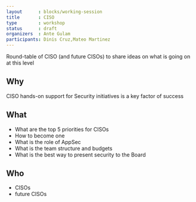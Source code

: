 ```yaml
---
layout      : blocks/working-session
title       : CISO
type        : workshop
status      : draft
organizers  : Ante Gulam
participants: Dinis Cruz,Mateo Martinez
---
```



Round-table of CISO (and future CISOs) to share ideas on what is going on at this level

## Why

CISO hands-on support for Security initiatives is a key factor of success

## What

 - What are the top 5 priorities for CISOs
 - How to become one
 - What is the role of AppSec
 - What is the team structure and budgets
 - What is the best way to present security to the Board

## Who

- CISOs
- future CISOs
